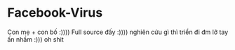 # Facebook-Virus

Con mẹ + con bố :)))) Full source đấy :)))) nghiên cứu gì thì triển đi
đm lỡ tay ấn nhầm :))) oh shit

